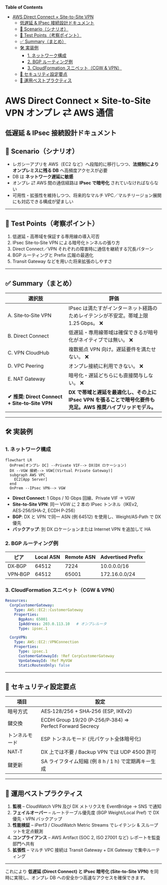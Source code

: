 <!-- START doctoc generated TOC please keep comment here to allow auto update -->
<!-- DON'T EDIT THIS SECTION, INSTEAD RE-RUN doctoc TO UPDATE -->
**Table of Contents**

- [AWS Direct Connect × Site-to-Site VPN](#aws-direct-connect-%C3%97-site-to-site-vpn)
  - [低遅延 & IPsec 接続設計ドキュメント](#%E4%BD%8E%E9%81%85%E5%BB%B6--ipsec-%E6%8E%A5%E7%B6%9A%E8%A8%AD%E8%A8%88%E3%83%89%E3%82%AD%E3%83%A5%E3%83%A1%E3%83%B3%E3%83%88)
  - [📘 Scenario（シナリオ）](#-scenario%E3%82%B7%E3%83%8A%E3%83%AA%E3%82%AA)
  - [🎯 Test Points（考察ポイント）](#-test-points%E8%80%83%E5%AF%9F%E3%83%9D%E3%82%A4%E3%83%B3%E3%83%88)
  - [✅ Summary（まとめ）](#-summary%E3%81%BE%E3%81%A8%E3%82%81)
  - [🛠️ 実装例](#-%E5%AE%9F%E8%A3%85%E4%BE%8B)
    - [1. ネットワーク構成](#1-%E3%83%8D%E3%83%83%E3%83%88%E3%83%AF%E3%83%BC%E3%82%AF%E6%A7%8B%E6%88%90)
    - [2. BGP ルーティング例](#2-bgp-%E3%83%AB%E3%83%BC%E3%83%86%E3%82%A3%E3%83%B3%E3%82%B0%E4%BE%8B)
    - [3. CloudFormation スニペット（CGW & VPN）](#3-cloudformation-%E3%82%B9%E3%83%8B%E3%83%9A%E3%83%83%E3%83%88cgw--vpn)
  - [🔐 セキュリティ設定要点](#-%E3%82%BB%E3%82%AD%E3%83%A5%E3%83%AA%E3%83%86%E3%82%A3%E8%A8%AD%E5%AE%9A%E8%A6%81%E7%82%B9)
  - [🚦 運用ベストプラクティス](#-%E9%81%8B%E7%94%A8%E3%83%99%E3%82%B9%E3%83%88%E3%83%97%E3%83%A9%E3%82%AF%E3%83%86%E3%82%A3%E3%82%B9)

<!-- END doctoc generated TOC please keep comment here to allow auto update -->

# AWS Direct Connect × Site-to-Site VPN  オンプレ ⇄ AWS 通信
低遅延 & IPsec 接続設計ドキュメント
---

## 📘 Scenario（シナリオ）

- レガシーアプリを AWS（EC2 など）へ段階的に移行しつつ、**法規制によりオンプレミスに残る DB** へ高頻度アクセスが必要  
- DB は **ネットワーク遅延に敏感**  
- オンプレ ⇄ AWS 間の通信経路は **IPsec で暗号化** されていなければならない  
- 可用性・拡張性を維持しつつ、将来的なマルチ VPC／マルチリージョン展開にも対応できる構成が望ましい  

---

## 🎯 Test Points（考察ポイント）

1. 低遅延・高帯域を保証する専用線の導入可否  
2. IPsec Site‑to‑Site VPN による暗号化トンネルの張り方  
3. Direct Connect／VPN それぞれの障害時に通信を継続する冗長パターン  
4. BGP ルーティングと Prefix 広報の最適化  
5. Transit Gateway などを用いた将来拡張のしやすさ  

---

## ✅ Summary（まとめ）

| 選択肢 | 評価 |
|-------|------|
| A. Site‑to‑Site VPN | IPsec は満たすがインターネット経路のためレイテンシが不安定。帯域上限 1.25 Gbps。 ❌ |
| B. Direct Connect | 低遅延・専用線帯域は確保できるが暗号化がネイティブでは無い。 ❌ |
| C. VPN CloudHub | 複数拠点 VPN 向け。遅延要件を満たせない。 ❌ |
| D. VPC Peering | オンプレ接続に利用できない。 ❌ |
| E. NAT Gateway | 暗号化・遅延どちらにも直接関与しない。 ❌ |
| **✔ 推奨: Direct Connect + Site‑to‑Site VPN** | **DX で帯域と遅延を最適化し、その上に IPsec VPN を張ることで暗号化要件も充足。AWS 推奨ハイブリッドモデル。** |

---

## 🛠️ 実装例

### 1. ネットワーク構成

```mermaid
flowchart LR
  OnPrem[オンプレ DC] --Private VIF--> DX(DX ロケーション)
  DX --VGW 接続--> VGW[(Virtual Private Gateway)]
  subgraph AWS VPC
    EC2[App Server]
  end
  OnPrem --IPsec VPN--> VGW
```

- **Direct Connect**: 1 Gbps / 10 Gbps 回線、Private VIF → VGW  
- **Site‑to‑Site VPN**: 同一 VGW に 2 本の IPsec トンネル（IKEv2, AES‑256/SHA‑2, ECDH P‑256）  
- **BGP**: DX と VPN で同一 ASN (例 64512) を使用し、Weight/AS‑Path で DX 優先  
- **バックアップ**: 別 DX ロケーションまたは Internet VPN を追加して HA  

### 2. BGP ルーティング例

| ピア | Local ASN | Remote ASN | Advertised Prefix |
|------|-----------|-----------|-------------------|
| DX‑BGP | 64512 | 7224 | 10.0.0.0/16 |
| VPN‑BGP | 64512 | 65001 | 172.16.0.0/24 |

### 3. CloudFormation スニペット（CGW & VPN）

```yaml
Resources:
  CorpCustomerGateway:
    Type: AWS::EC2::CustomerGateway
    Properties:
      BgpAsn: 65001
      IpAddress: 203.0.113.10   # オンプレルータ
      Type: ipsec.1

  CorpVPN:
    Type: AWS::EC2::VPNConnection
    Properties:
      Type: ipsec.1
      CustomerGatewayId: !Ref CorpCustomerGateway
      VpnGatewayId: !Ref MyVGW
      StaticRoutesOnly: false
```

---

## 🔐 セキュリティ設定要点

| 項目 | 設定 |
|------|------|
| 暗号方式 | AES‑128/256 + SHA‑256 (ESP, IKEv2) |
| 鍵交換 | ECDH Group 19/20 (P‑256/P‑384) ⇒ Perfect Forward Secrecy |
| トンネルモード | ESP トンネルモード (元パケット全体暗号化) |
| NAT‑T | DX 上では不要 / Backup VPN では UDP 4500 許可 |
| 鍵更新 | SA ライフタイム短縮 (例 8 h / 1 h) で定期再キー生成 |

---

## 🚦 運用ベストプラクティス

1. **監視** – CloudWatch VPN 及び DX メトリクスを EventBridge → SNS で通知  
2. **フェイルオーバー** – ルートテーブル優先度 (BGP Weight/Local Pref) で DX 優先・VPN バックアップ  
3. **性能検証** – iPerf3 / CloudWatch Metric Streams でレイテンシ & スループットを定点観測  
4. **コンプライアンス** – AWS Artifact (SOC 2, ISO 27001 など) レポートを監査部門へ共有  
5. **拡張性** – マルチ VPC 接続は Transit Gateway + DX Gateway で集中ルーティング  

---

これにより **低遅延 (Direct Connect) と IPsec 暗号化 (Site‑to‑Site VPN)** を同時に実現し、オンプレ DB への安全かつ高速なアクセスを確保できます。
